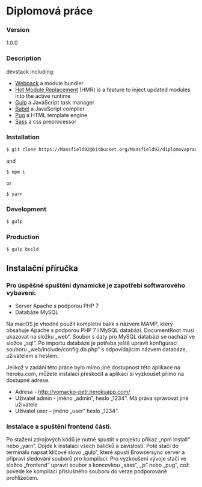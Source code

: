 # Diplomová práce

### Version
1.0.0

### Description
devstack including:
* [Webpack](https://webpack.github.io/) a module bundler
* [Hot Module Replacement](https://webpack.github.io/docs/hot-module-replacement.html) (HMR) is a feature to inject updated modules into the active runtime
* [Gulp](http://gulpjs.com/) a JavaScript task manager
* [Babel](https://babeljs.io/) a JavaScript compiler
* [Pug](http://jade-lang.com/) a HTML template engine
* [Sass](http://sass-lang.com/) a css preprocessor

### Installation
```sh
$ git clone https://Mansfield92@bitbucket.org/Mansfield92/diplomovaprace.git
```
and
```
$ npm i
```
or
```
$ yarn
```

### Development
```sh
$ gulp
```

### Production
```sh
$ gulp build
```

## Instalační příručka

### Pro úspěšné spuštění dynamické je zapotřebí softwarového vybavení:
* Server Apache s podporou PHP 7
* Databáze MySQL

Na macOS je vhodné použít kompletní balík s názvem MAMP, který obsahuje Apache
s podporou PHP 7 i MySQL databázi. DocumentRoot musí ukazovat na složku „web“. Soubor
s daty pro MySQL databázi se nachází ve složce „sql“. Po importu databáze je potřeba ještě
upravit konfiguraci souboru „web/include/config.db.php” s odpovídajícím názvem databáze,
uživatelem a heslem.

Jelikož v zadání této práce bylo mimo jiné dostupnost této aplikace na heroku.com, můžete
instalaci přeskočit a aplikaci si vyzkoušet přímo na dostupné adrese.

* Adresa - http://vomacko-petr.herokuapp.com/
* Uživatel admin - jméno „admin“, heslo „1234“. Má práva spravovat jiné uživatele
* Uživatel user – jméno „user“ heslo „1234“.

### Instalace a spuštění frontend části.

Po stažení zdrojových kódů je nutné spustit v projektu příkaz „npm install“ nebo „yarn“. Dojde
k instalaci všech balíčků a závislostí. Poté stači do terminálu napsat klíčové slovo „gulp“, které
spustí Browsersync server a připraví sledování souborů pro kompilaci. Pro vyzkoušení vývoje
stačí ve složce „frontend“ upravit soubor s koncovkou „sass“, „js“ nebo „pug“, což povede ke
kompilaci příslušného souboru do verze podporované prohlížečem.
